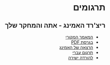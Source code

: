<h1 dir="rtl">תרגומים</h1>

<h2 dir="rtl">ריצ'רד האמינג - אתה והמחקר שלך</h2>

<ul dir="rtl">
<li><a href="http://www.cs.virginia.edu/%7Erobins/YouAndYourResearch.html">המאמר המקורי</a></li>
<li><a href="http://www.cs.virginia.edu/%7Erobins/YouAndYourResearch.pdf">בגרסת PDF</a></li>
<li><a href="https://www.youtube.com/watch?v=a1zDuOPkMSw">הרצאה של האמינג</a></li>
<li><a href="https://github.com/tmr232/Targum/blob/master/you-and-your-research/%D7%90%D7%AA%D7%94%20%D7%95%D7%94%D7%9E%D7%97%D7%A7%D7%A8%20%D7%A9%D7%9C%D7%9A.pdf">תרגום עברי</a></li>
<li><a href="https://github.com/tmr232/Targum/raw/master/you-and-your-research/%D7%90%D7%AA%D7%94%20%D7%95%D7%94%D7%9E%D7%97%D7%A7%D7%A8%20%D7%A9%D7%9C%D7%9A.pdf">להורדה ישירה</a></li>
</ul>